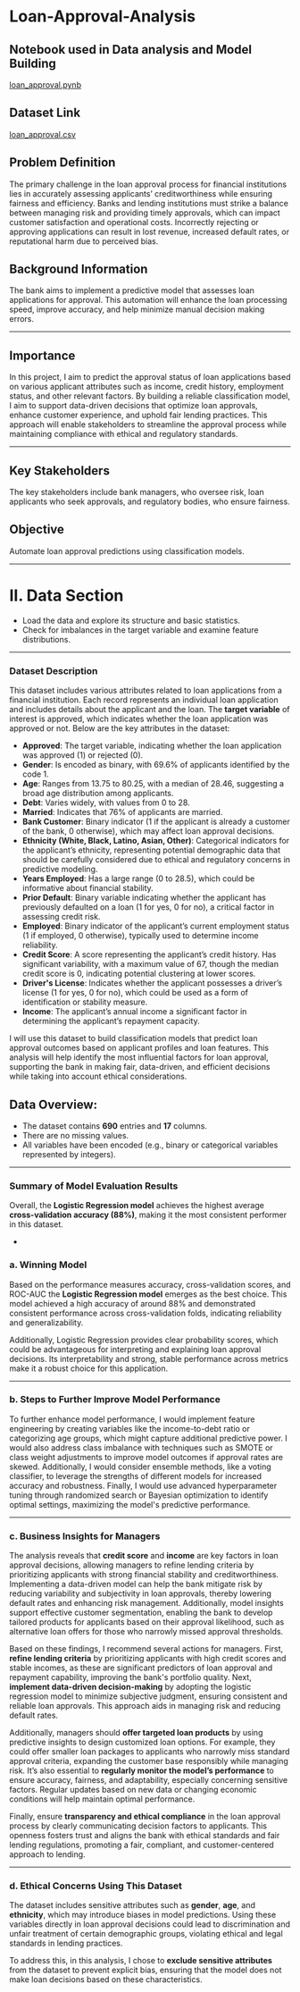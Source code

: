 # Loan-Approval-Analysis

## Notebook used in Data analysis and Model Building
[loan_approval.pynb](https://github.com/AbelEsther/Loan-Approval-Analysis/blob/3cea3e9736409f108e376b36eae3dd679b50c44c/loan_approval.ipynb)


## Dataset Link
[loan_approval.csv](https://github.com/AbelEsther/Loan-Approval-Analysis/blob/1a53d2f0ae15a01aed600ae6e843d72a6de39c44/loan_approval%20.csv)

## **Problem Definition**

The primary challenge in the loan approval process for financial institutions lies in accurately assessing applicants’ creditworthiness while ensuring fairness and efficiency. Banks and lending institutions must strike a balance between managing risk and providing timely approvals, which can impact customer satisfaction and operational costs. Incorrectly rejecting or approving applications can result in lost revenue, increased default rates, or reputational harm due to perceived bias.

## **Background Information**
The bank aims to implement a predictive model that assesses loan applications for approval. This automation will enhance the loan processing speed, improve accuracy, and help minimize manual decision making errors.

---
## **Importance**
In this project, I aim to predict the approval status of loan applications based on various applicant attributes such as income, credit history, employment status, and other relevant factors. By building a reliable classification model, I aim to support data-driven decisions that optimize loan approvals, enhance customer experience, and uphold fair lending practices. This approach will enable stakeholders to streamline the approval process while maintaining compliance with ethical and regulatory standards.


---
## **Key Stakeholders**
The key stakeholders include bank managers, who
oversee risk, loan applicants who seek approvals, and regulatory bodies, who ensure fairness.

## **Objective**
Automate loan approval predictions using classification models.


---

# II. Data Section

- Load the data and explore its structure and basic statistics.
- Check for imbalances in the target variable and examine feature distributions.
------
### **Dataset Description**

This dataset includes various attributes related to loan applications from a financial institution. Each record represents an individual loan application and includes details about the applicant and the loan. The **target variable** of interest is approved, which indicates whether the loan application was approved or not.  Below are the key attributes in the dataset:

- **Approved**: The target variable, indicating whether the loan application was approved (1) or rejected (0).
- **Gender**: Is encoded as binary, with 69.6% of applicants identified by the code 1.
- **Age**: Ranges from 13.75 to 80.25, with a median of 28.46, suggesting a broad age distribution among applicants.
- **Debt**: Varies widely, with values from 0 to 28.
- **Married**: Indicates that 76% of applicants are married.
- **Bank Customer**: Binary indicator (1 if the applicant is already a customer of the bank, 0 otherwise), which may affect loan approval decisions.
- **Ethnicity (White, Black, Latino, Asian, Other)**: Categorical indicators for the applicant’s ethnicity, representing potential demographic data that should be carefully considered due to ethical and regulatory concerns in predictive modeling.
- **Years Employed**: Has a large range (0 to 28.5), which could be informative about financial stability.
- **Prior Default**: Binary variable indicating whether the applicant has previously defaulted on a loan (1 for yes, 0 for no), a critical factor in assessing credit risk.
- **Employed**: Binary indicator of the applicant’s current employment status (1 if employed, 0 otherwise), typically used to determine income reliability.
- **Credit Score**: A score representing the applicant’s credit history. Has significant variability, with a maximum value of 67, though the median credit score is 0, indicating potential clustering at lower scores.
- **Driver's License**: Indicates whether the applicant possesses a driver’s license (1 for yes, 0 for no), which could be used as a form of identification or stability measure.
- **Income**: The applicant’s annual income a significant factor in determining the applicant’s repayment capacity.

I will use this dataset to build classification models that predict loan approval outcomes based on applicant profiles and loan features. This analysis will help identify the most influential factors for loan approval, supporting the bank in making fair, data-driven, and efficient decisions while taking into account ethical considerations.

## Data Overview:

- The dataset contains **690** entries and **17** columns.
- There are no missing values.
- All variables have been encoded (e.g., binary or categorical variables represented by integers).
---------
### **Summary of Model Evaluation Results**
Overall, the **Logistic Regression model** achieves the highest average **cross-validation accuracy (88%)**, making it the most consistent performer in this dataset.

-

### **a. Winning Model**
Based on the performance measures accuracy, cross-validation scores, and ROC-AUC the **Logistic Regression model** emerges as the best choice. This model achieved a high accuracy of around 88% and demonstrated consistent performance across cross-validation folds, indicating reliability and generalizability.

Additionally, Logistic Regression provides clear probability scores, which could be advantageous for interpreting and explaining loan approval decisions. Its interpretability and strong, stable performance across metrics make it a robust choice for this application.

---
### **b. Steps to Further Improve Model Performance**

To further enhance model performance, I would implement feature engineering by creating variables like the income-to-debt ratio or categorizing age groups, which might capture additional predictive power. I would also address class imbalance with techniques such as SMOTE or class weight adjustments to improve model outcomes if approval rates are skewed. Additionally, I would consider ensemble methods, like a voting classifier, to leverage the strengths of different models for increased accuracy and robustness. Finally, I would use advanced hyperparameter tuning through randomized search or Bayesian optimization to identify optimal settings, maximizing the model's predictive performance.

---

### **c. Business Insights for Managers**
The analysis reveals that **credit score** and **income** are key factors in loan approval decisions, allowing managers to refine lending criteria by prioritizing applicants with strong financial stability and creditworthiness. Implementing a data-driven model can help the bank mitigate risk by reducing variability and subjectivity in loan approvals, thereby lowering default rates and enhancing risk management. Additionally, model insights support effective customer segmentation, enabling the bank to develop tailored products for applicants based on their approval likelihood, such as alternative loan offers for those who narrowly missed approval thresholds.

Based on these findings, I recommend several actions for managers. First, **refine lending criteria** by prioritizing applicants with high credit scores and stable incomes, as these are significant predictors of loan approval and repayment capability, improving the bank's portfolio quality. Next, **implement data-driven decision-making** by adopting the logistic regression model to minimize subjective judgment, ensuring consistent and reliable loan approvals. This approach aids in managing risk and reducing default rates.

Additionally, managers should **offer targeted loan products** by using predictive insights to design customized loan options. For example, they could offer smaller loan packages to applicants who narrowly miss standard approval criteria, expanding the customer base responsibly while managing risk. It’s also essential to **regularly monitor the model’s performance** to ensure accuracy, fairness, and adaptability, especially concerning sensitive factors. Regular updates based on new data or changing economic conditions will help maintain optimal performance.

Finally, ensure **transparency and ethical compliance** in the loan approval process by clearly communicating decision factors to applicants. This openness fosters trust and aligns the bank with ethical standards and fair lending regulations, promoting a fair, compliant, and customer-centered approach to lending.

---
### **d. Ethical Concerns Using This Dataset**
The dataset includes sensitive attributes such as **gender**, **age**, and **ethnicity**, which may introduce biases in model predictions. Using these variables directly in loan approval decisions could lead to discrimination and unfair treatment of certain demographic groups, violating ethical and legal standards in lending practices.

To address this, in this analysis, I chose to **exclude sensitive attributes** from the dataset to prevent explicit bias, ensuring that the model does not make loan decisions based on these characteristics.
